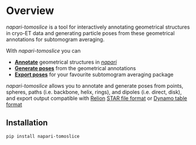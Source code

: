 # Overview

*napari-tomoslice* is a tool for interactively annotating geometrical structures in cryo-ET data 
and generating particle poses from these geometrical annotations for subtomogram averaging.

With *napari-tomoslice* you can

- [**Annotate**](annotate.md) geometrical structures in [*napari*](https://github.com/napari/napari)
- [**Generate poses**](generate.md) from the geometrical annotations 
- [**Export poses**](export.md) for your favourite subtomogram averaging package

 *napari-tomoslice* allows you to annotate and generate poses from points, spheres, paths (i.e. backbone, helix, rings), and dipoles (i.e. direct, disk),
and export output compatible with [Relion](https://relion.readthedocs.io/en/release-5.0/) [STAR file format](https://en.wikipedia.org/wiki/Self-defining_Text_Archive_and_Retrieval) or [Dynamo table format](https://www.dynamo-em.org/w/index.php?title=Main_Page)

## Installation

    pip install napari-tomoslice


